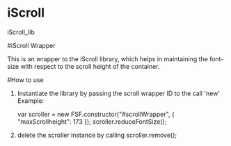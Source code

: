 # iScroll
iScroll_lib

#iScroll Wrapper

This is an wrapper to the iScroll library, which helps in maintaining the font-size with respect to the scroll height of the container.

#How to use

1. Instantiate the library by passing the scroll wrapper ID to the call 'new'
    Example: 

    var scroller = new FSF.constructor("#scrollWrapper", { "maxScrollheight": 173 });
        scroller.reduceFontSize();
        
2. delete the scroller instance by calling
    scroller.remove();        
